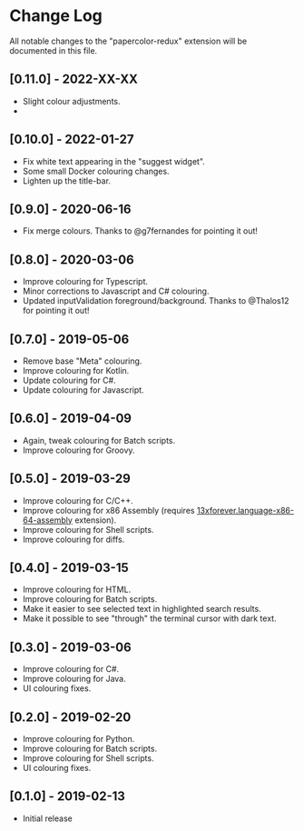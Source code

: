 # Change Log
All notable changes to the "papercolor-redux" extension will be documented in this file.

## [0.11.0] - 2022-XX-XX
- Slight colour adjustments.
- 

## [0.10.0] - 2022-01-27
- Fix white text appearing in the "suggest widget".
- Some small Docker colouring changes.
- Lighten up the title-bar.

## [0.9.0] - 2020-06-16
- Fix merge colours. Thanks to @g7fernandes for pointing it out!

## [0.8.0] - 2020-03-06
- Improve colouring for Typescript.
- Minor corrections to Javascript and C# colouring.
- Updated inputValidation foreground/background. Thanks to @Thalos12 for pointing it out!

## [0.7.0] - 2019-05-06
- Remove base "Meta" colouring.
- Improve colouring for Kotlin.
- Update colouring for C#.
- Update colouring for Javascript.

## [0.6.0] - 2019-04-09
- Again, tweak colouring for Batch scripts.
- Improve colouring for Groovy.

## [0.5.0] - 2019-03-29
- Improve colouring for C/C++.
- Improve colouring for x86 Assembly (requires  [13xforever.language-x86-64-assembly](https://marketplace.visualstudio.com/items?itemName=13xforever.language-x86-64-assembly) extension).
- Improve colouring for Shell scripts.
- Improve colouring for diffs.

## [0.4.0] - 2019-03-15
- Improve colouring for HTML.
- Improve colouring for Batch scripts.
- Make it easier to see selected text in highlighted search results.
- Make it possible to see "through" the terminal cursor with dark text.

## [0.3.0] - 2019-03-06
- Improve colouring for C#.
- Improve colouring for Java.
- UI colouring fixes. 

## [0.2.0] - 2019-02-20
- Improve colouring for Python.
- Improve colouring for Batch scripts.
- Improve colouring for Shell scripts.
- UI colouring fixes. 

## [0.1.0] - 2019-02-13
- Initial release
